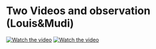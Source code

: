# Two Videos and observation (Louis&Mudi)

[![Watch the video](https://img.youtube.com/vi/fSsN0cu_qvY/maxresdefault.jpg)](https://youtube.com/fSsN0cu_qvY)
[![Watch the video](https://img.youtube.com/vi/lj89D_hT-GI/maxresdefault.jpg)](https://youtube.com/shorts/lj89D_hT-GI?feature=share)
